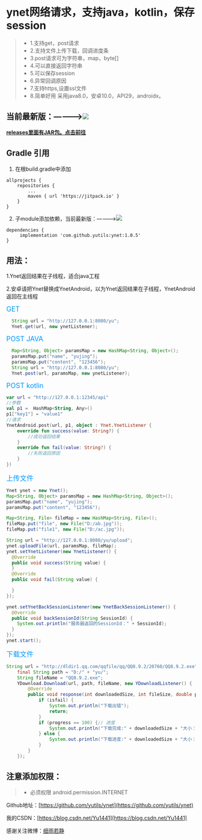 # ynet网络请求，支持java，kotlin，保存session
> * 1.支持get，post请求
> * 2.支持文件上传下载，回调进度条
> * 3.post请求可为字符串，map，byte[]
> * 4.可以直接返回字符串
> * 5.可以保存session
> * 6.异常回调原因
> * 7.支持https,设置ssl文件
> * 8.简单好用
采用java8.0，安卓10.0，API29，androidx。


## 当前最新版：————>[![](https://jitpack.io/v/yutils/ynet.svg)](https://jitpack.io/#yutils/ynet)

**[releases里面有JAR包。点击前往](https://github.com/yutils/ynet/releases)**

## Gradle 引用

1. 在根build.gradle中添加
```
allprojects {
    repositories {
        ...
        maven { url 'https://jitpack.io' }
    }
}
```

2. 子module添加依赖，当前最新版：————>[![](https://jitpack.io/v/yutils/ynet.svg)](https://jitpack.io/#yutils/ynet)

```
dependencies {
     implementation 'com.github.yutils:ynet:1.0.5'
}
```

##  用法：
  1.Ynet返回结果在子线程，适合java工程
  
  2.安卓请把Ynet替换成YnetAndroid，以为Ynet返回结果在子线程，YnetAndroid返回在主线程

<font color=#0099ff size=4 >GET</font>
``` java
  String url = "http://127.0.0.1:8080/yu";
  Ynet.get(url, new ynetListener);

```

<font color=#0099ff size=4 >POST JAVA</font>
``` java
  Map<String, Object> paramsMap = new HashMap<String, Object>();
  paramsMap.put("name", "yujing");
  paramsMap.put("content", "123456");
  String url = "http://127.0.0.1:8080/yu";
  Ynet.post(url, paramsMap, new ynetListener);

```

<font color=#0099ff size=4 >POST kotlin</font>
``` kotlin
var url = "http://127.0.0.1:12345/api"
//参数
val p1 =  HashMap<String, Any>()
p1["key1"] = "value1"
//请求
YnetAndroid.post(url, p1, object : Ynet.YnetListener {
    override fun success(value: String?) {
        //成功返回结果
    }
    override fun fail(value: String?) {
        //失败返回原因
    }
})
```

<font color=#0099ff size=4 >上传文件</font>
``` java
Ynet ynet = new Ynet();
Map<String, Object> paramsMap = new HashMap<String, Object>();
paramsMap.put("name", "yujing");
paramsMap.put("content", "123456");

Map<String, File> fileMap = new HashMap<String, File>();
fileMap.put("file", new File("D:/ab.jpg"));
fileMap.put("file1", new File("D:/ac.jpg"));

String url = "http://127.0.0.1:8080/yu/upload";
ynet.uploadFile(url, paramsMap, fileMap);
ynet.setYnetListener(new YnetListener() {
  @Override
  public void success(String value) {
  }
  @Override
  public void fail(String value) {

  }
});

ynet.setYnetBackSessionListener(new YnetBackSessionListener() {
  @Override
  public void backSessionId(String SessionId) {
    System.out.println("服务器返回的SessionId：" + SessionId);
  }
});
ynet.start();

```
<font color=#0099ff size=4 >下载文件</font>
``` java
String url = "http://dldir1.qq.com/qqfile/qq/QQ8.9.2/20760/QQ8.9.2.exe";
	final String path = "D:/" + "yu/";
	String fileName = "QQ8.9.2.exe";
	YDownload.Download(url, path, fileName, new YDownloadListener() {
		@Override
		public void response(int downloadedSize, int fileSize, double progress, boolean isfail, File file) {
			if (isfail) {
				System.out.println("下载出错");
				return;
			}
			if (progress == 100) {// 进度
				System.out.println("下载完成:" + downloadedSize + "大小：" + fileSize + "百分比：" + progress);
			} else {
				System.out.println("下载进度:" + downloadedSize + "大小：" + fileSize + "百分比：" + progress);
			}
		}
	});

```

## 注意添加权限：
> * 必须权限  android.permission.INTERNET


Github地址：[https://github.com/yutils/ynet](https://github.com/yutils/ynet)

我的CSDN：[https://blog.csdn.net/Yu1441](https://blog.csdn.net/Yu1441)

感谢关注微博：[细雨若静](https://weibo.com/32005200)